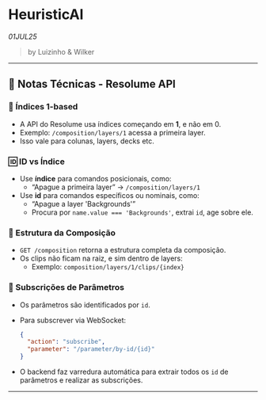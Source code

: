 # HeuristicAI
_01JUL25_
> by Luizinho & Wilker

  ---

## 🧠 Notas Técnicas - Resolume API

### 📐 Índices 1-based

- A API do Resolume usa índices começando em **1**, e não em 0.
- Exemplo: `/composition/layers/1` acessa a primeira layer.
- Isso vale para colunas, layers, decks etc.

### 🆔 ID vs Índice

- Use **índice** para comandos posicionais, como:
  - “Apague a primeira layer” → `/composition/layers/1`
- Use **id** para comandos específicos ou nominais, como:
  - “Apague a layer 'Backgrounds'”
  - Procura por `name.value === 'Backgrounds'`, extrai `id`, age sobre ele.

### 🌳 Estrutura da Composição

- `GET /composition` retorna a estrutura completa da composição.
- Os clips não ficam na raiz, e sim dentro de layers:
  - Exemplo: `composition/layers/1/clips/{index}`

### 🔄 Subscrições de Parâmetros

- Os parâmetros são identificados por `id`.
- Para subscrever via WebSocket:
  ```json
  {
    "action": "subscribe",
    "parameter": "/parameter/by-id/{id}"
  }
  ```

- O backend faz varredura automática para extrair todos os `id` de parâmetros e realizar as subscrições.

---
